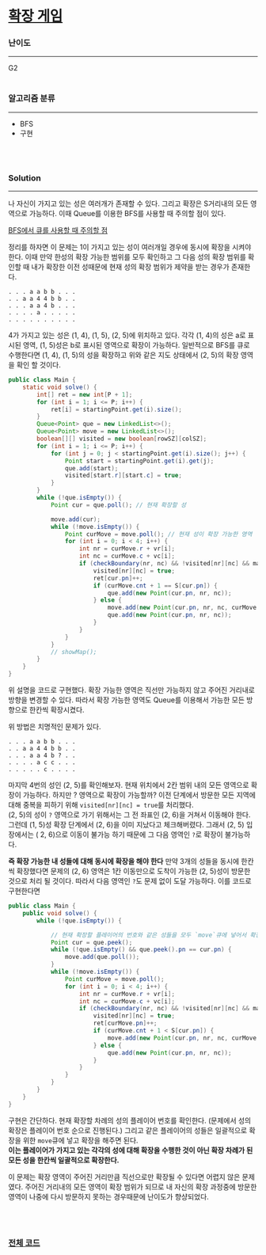 # [확장 게임](https://www.acmicpc.net/problem/16920)

### 난이도

***
G2
<br><br>

### 알고리즘 분류

***

* BFS
* 구현

<br><br>

### Solution

***

나 자신이 가지고 있는 성은 여러개가 존재할 수 있다. 그리고 확장은 S거리내의 모든 영역으로 가능하다. 이때 Queue를 이용한 BFS를 사용할 때 주의할 점이 있다.

[BFS에서 큐를 사용할 때 주의할 점](https://www.acmicpc.net/board/view/35413)

정리를 하자면 이 문제는 1이 가지고 있는 성이 여러개일 경우에 동시에 확장을 시켜야 한다. 이때 만약 한성의 확장 가능한 범위를 모두 확인하고 그 다음 성의 확장 범위를 확인할 때 내가 확장한 이전 성때문에 현재
성의 확장 범위가 제약을 받는 경우가 존재한다.

```
. . . a a b b . . .     
. . a a 4 4 b b . .     
. . . a a 4 b . . .     
. . . . a . . . . .     
. . . . . . . . . .     
```

4가 가지고 있는 성은 (1, 4), (1, 5), (2, 5)에 위치하고 있다. 각각 (1, 4)의 성은 a로 표시된 영역, (1, 5)성은 b로 표시된 영역으로 확장이 가능하다. 일반적으로 BFS를 큐로
수행한다면 (1, 4), (1, 5)의 성을 확장하고 위와 같은 지도 상태에서 (2, 5)의 확장 영역을 확인 할 것이다.

```java
public class Main {
    static void solve() {
        int[] ret = new int[P + 1];
        for (int i = 1; i <= P; i++) {
            ret[i] = startingPoint.get(i).size();
        }
        Queue<Point> que = new LinkedList<>();
        Queue<Point> move = new LinkedList<>();
        boolean[][] visited = new boolean[rowSZ][colSZ];
        for (int i = 1; i <= P; i++) {
            for (int j = 0; j < startingPoint.get(i).size(); j++) {
                Point start = startingPoint.get(i).get(j);
                que.add(start);
                visited[start.r][start.c] = true;
            }
        }
        while (!que.isEmpty()) {
            Point cur = que.poll(); // 현재 확장할 성

            move.add(cur);
            while (!move.isEmpty()) {
                Point curMove = move.poll(); // 현재 성이 확장 가능한 영역
                for (int i = 0; i < 4; i++) {
                    int nr = curMove.r + vr[i];
                    int nc = curMove.c + vc[i];
                    if (checkBoundary(nr, nc) && !visited[nr][nc] && map[nr][nc] == '.') {
                        visited[nr][nc] = true;
                        ret[cur.pn]++;
                        if (curMove.cnt + 1 == S[cur.pn]) {
                            que.add(new Point(cur.pn, nr, nc));
                        } else {
                            move.add(new Point(cur.pn, nr, nc, curMove.cnt + 1));
                            que.add(new Point(cur.pn, nr, nc));
                        }
                    }
                }
            }
            // showMap();
        }
    }
}
```

위 설명을 코드로 구현했다. 확장 가능한 영역은 직선만 가능하지 않고 주어진 거리내로 방향을 변경할 수 있다. 따라서 확장 가능한 영역도 Queue를 이용해서 가능한 모든 방향으로 한칸씩 확장시켰다.

위 방법은 치명적인 문제가 있다.

```
. . . a a b b . . .
. . a a 4 4 b b . .
. . . a a 4 b ? . .
. . . . a c c . . .
. . . . . c . . . .
```

마지막 4번의 성인 (2, 5)를 확인해보자. 현재 위치에서 2칸 범위 내의 모든 영역으로 확장이 가능하다. 하지만 ? 영역으로 확장이 가능할까? 이전 단계에서 방문한 모든 지역에 대해 중복을 피하기
위해 `visited[nr][nc] = true`를 처리했다.      
(2, 5)의 성이 `?` 영역으로 가기 위해서는 그 전 좌표인 (2, 6)을 거쳐서 이동해야 한다. 그런데 (1, 5)성 확장 단계에서 (2, 6)을 이미 지났다고 체크해버렸다. 그래서 (2, 5) 입장에서는 (
2, 6)으로 이동이 불가능 하기 때문에 그 다음 영역인 `?`로 확장이 불가능하다.

**즉 확장 가능한 내 성들에 대해 동시에 확장을 해야 한다** 만약 3개의 성들을 동시에 한칸씩 확장했다면 문제의 (2, 6) 영역은 1칸 이동만으로 도착이 가능한 (2, 5)성이 방문한 것으로 처리 될 것이다.
따라서 다음 영역인 `?`도 문제 없이 도달 가능하다. 이를 코드로 구현한다면

```java
public class Main {
    public void solve() {
        while (!que.isEmpty()) {

            // 현재 확장할 플레이어의 번호와 같은 성들을 모두 `move`큐에 넣어서 확장 수행
            Point cur = que.peek();
            while (!que.isEmpty() && que.peek().pn == cur.pn) {
                move.add(que.poll());
            }
            while (!move.isEmpty()) {
                Point curMove = move.poll();
                for (int i = 0; i < 4; i++) {
                    int nr = curMove.r + vr[i];
                    int nc = curMove.c + vc[i];
                    if (checkBoundary(nr, nc) && !visited[nr][nc] && map[nr][nc] == '.') {
                        visited[nr][nc] = true;
                        ret[curMove.pn]++;
                        if (curMove.cnt + 1 < S[cur.pn]) {
                            move.add(new Point(cur.pn, nr, nc, curMove.cnt + 1));
                        } else {
                            que.add(new Point(cur.pn, nr, nc));
                        }
                    }
                }
            }
        }
    }
}
```

구현은 간단하다. 현재 확장할 차례의 성의 플레이어 번호를 확인한다. (문제에서 성의 확장은 플레이어 번호 순으로 진행된다.) 그리고 같은 플레이어의 성들은 일괄적으로 확장을 위한 `move`큐에 넣고 확장을 해주면
된다.        
**이는 플레이어가 가지고 있는 각각의 성에 대해 확장을 수행한 것이 아닌 확장 차례가 된 모든 성을 한칸씩 일괄적으로 확장한다.**

이 문제는 확장 영역이 주어진 거리만큼 직선으로만 확장될 수 있다면 어렵지 않은 문제였다. 주어진 거리내의 모든 영역이 확장 범위가 되므로 내 자신의 확장 과정중에 방문한 영역이 나중에 다시 방문하지 못하는
경우때문에 난이도가 향샹되었다.

<br><br>

### [전체 코드](https://github.com/Jungmin-Seo0527/CodingTest/blob/main/src/dfs_bfs/BOJ16920_확장_게임.java)
